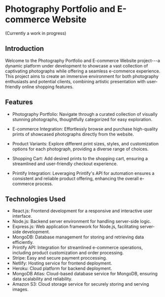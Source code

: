 Photography Portfolio and E-commerce Website
============================================

(Currently a work in progress)

Introduction
------------

Welcome to the Photography Portfolio and E-commerce Website project---a dynamic platform under development to showcase a vast collection of captivating photographs while offering a seamless e-commerce experience. This project aims to create an immersive environment for both photography enthusiasts and potential clients, combining artistic presentation with user-friendly online shopping features.

Features
--------

-   Photography Portfolio: Navigate through a curated collection of visually stunning photographs, thoughtfully categorized for easy exploration.

-   E-commerce Integration: Effortlessly browse and purchase high-quality prints of showcased photographs directly from the website.

-   Product Variants: Explore different print sizes, styles, and customization options for each photograph, providing a diverse range of choices.

-   Shopping Cart: Add desired prints to the shopping cart, ensuring a streamlined and user-friendly checkout experience.

-   Printify Integration: Leveraging Printify's API for automation ensures a consistent and reliable product offering, enhancing the overall e-commerce process.

Technologies Used
-----------------

-   React.js: Frontend development for a responsive and interactive user interface.
-   Node.js: Backend server environment for handling server-side logic.
-   Express.js: Web application framework for Node.js, facilitating server-side development.
-   MongoDB: Database management for storing and retrieving data efficiently.
-   Printify API: Integration for streamlined e-commerce operations, including product customization and order processing.
-   Stripe: Easy and secure payment proccessing.
-   Netlify: Hosting service for frontend deployment.
-   Heroku: Cloud platform for backend deployment.
-   MongoDB Atlas: Cloud-based database service for MongoDB, ensuring data scalability and reliability.
-   Amazon S3: Cloud storage service for securely storing and serving images.